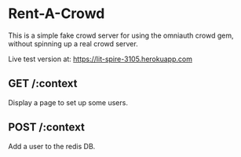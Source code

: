 # Rent-A-Crowd

This is a simple fake crowd server for using the omniauth crowd gem, without spinning up a real crowd server.

Live test version at: https://lit-spire-3105.herokuapp.com

## GET /:context
Display a page to set up some users.

## POST /:context
Add a user to the redis DB.
